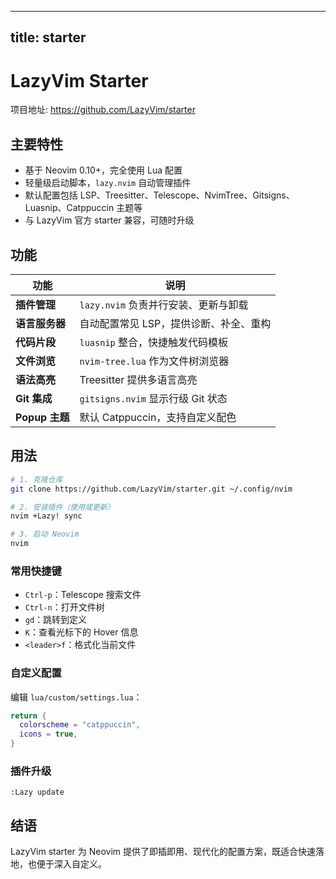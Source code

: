 
---
title: starter
---

# LazyVim Starter  
项目地址: https://github.com/LazyVim/starter

## 主要特性
- 基于 Neovim 0.10+，完全使用 Lua 配置  
- 轻量级启动脚本，`lazy.nvim` 自动管理插件  
- 默认配置包括 LSP、Treesitter、Telescope、NvimTree、Gitsigns、Luasnip、Catppuccin 主题等  
- 与 LazyVim 官方 starter 兼容，可随时升级  

## 功能
| 功能 | 说明 |
|------|------|
| **插件管理** | `lazy.nvim` 负责并行安装、更新与卸载 |
| **语言服务器** | 自动配置常见 LSP，提供诊断、补全、重构 |
| **代码片段** | `luasnip` 整合，快捷触发代码模板 |
| **文件浏览** | `nvim-tree.lua` 作为文件树浏览器 |
| **语法高亮** | Treesitter 提供多语言高亮 |
| **Git 集成** | `gitsigns.nvim` 显示行级 Git 状态 |
| **Popup 主题** | 默认 Catppuccin，支持自定义配色 |

## 用法
```bash
# 1. 克隆仓库
git clone https://github.com/LazyVim/starter.git ~/.config/nvim

# 2. 安装插件（使用或更新）
nvim +Lazy! sync

# 3. 启动 Neovim
nvim
```

### 常用快捷键
- `Ctrl-p`：Telescope 搜索文件  
- `Ctrl-n`：打开文件树  
- `gd`：跳转到定义  
- `K`：查看光标下的 Hover 信息  
- `<leader>f`：格式化当前文件  

### 自定义配置
编辑 `lua/custom/settings.lua`：
```lua
return {
  colorscheme = "catppuccin",
  icons = true,
}
```

### 插件升级
```vim
:Lazy update
```

## 结语  
LazyVim starter 为 Neovim 提供了即插即用、现代化的配置方案，既适合快速落地，也便于深入自定义。